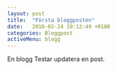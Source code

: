 ```yaml
---
layout: post
title:  "Första bloggposten"
date:   2016-02-24 19:12:49 +0100
categories: Bloggpost
activeMenu: blogg
---
```

En blogg
Testar updatera en post. 
